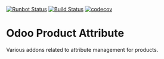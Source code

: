 [![Runbot Status](https://runbot.odoo-community.org/runbot/badge/flat/135/11.0.svg)](https://runbot.odoo-community.org/runbot/repo/github-com-oca-product-attribute-135)
[![Build Status](https://travis-ci.org/OCA/product-attribute.svg?branch=11.0)](https://travis-ci.org/OCA/product-attribute)
[![codecov](https://codecov.io/gh/OCA/product-attribute/branch/11.0/graph/badge.svg)](https://codecov.io/gh/OCA/product-attribute)

Odoo Product Attribute
======================

Various addons related to attribute management for products.


